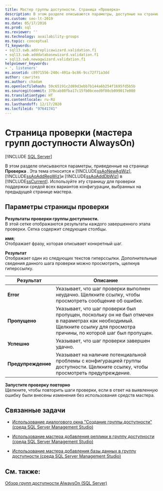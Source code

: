 ```yaml
---
title: Мастер группы доступности. Страница «Проверка»
description: В этом разделе описываются параметры, доступные на странице "Проверка" мастера групп доступности Always On.
ms.custom: seo-lt-2019
ms.date: 05/17/2016
ms.prod: sql
ms.reviewer: ''
ms.technology: availability-groups
ms.topic: conceptual
f1_keywords:
- sql13.swb.addreplicawizard.validation.f1
- sql13.swb.adddatabasewizard.validation.f1
- sql13.swb.newagwizard.validation.f1
helpviewer_keywords:
- ', listeners'
ms.assetid: c8971556-240c-491a-bc86-9cc72f71a3dd
author: cawrites
ms.author: chadam
ms.openlocfilehash: 59c65191c2d69d3ebb7b144a6b254f1695fd5b5b
ms.sourcegitcommit: 370cab80fba17c15fb0bceed9f80cb099017e000
ms.translationtype: HT
ms.contentlocale: ru-RU
ms.lasthandoff: 12/17/2020
ms.locfileid: "97641741"
---
```

# <a name="validation-page-always-on-availability-group-wizards"></a>Страница проверки (мастера групп доступности AlwaysOn)
[!INCLUDE [SQL Server](../../../includes/applies-to-version/sqlserver.md)]
    
  В этом разделе описываются параметры, приведенные на странице **Проверка** . Эта тема относится к [!INCLUDE[ssAoNewAgWiz](../../../includes/ssaonewagwiz-md.md)], [!INCLUDE[ssAoAddRepWiz](../../../includes/ssaoaddrepwiz-md.md)]и [!INCLUDE[ssAoAddDbWiz](../../../includes/ssaoadddbwiz-md.md)] в [!INCLUDE[ssCurrent](../../../includes/sscurrent-md.md)]. Используйте эту страницу для проверки поддержки средой всех вариантов конфигурации, выбранных на предыдущей странице мастера.  
  
##  <a name="validation-page-options"></a><a name="PageOptions"></a> Параметры страницы проверки  
 **Результаты проверки группы доступности.**  
 В этой сетке отображаются результаты каждого завершенного этапа проверки. Сетка содержит следующие столбцы.  
  
 **имя**;  
 Отображает фразу, которая описывает конкретный шаг.  
  
 **Результат**  
 Отображает один из следующих текстов гиперссылки. Дополнительные сведения данного шага проверки можно просмотреть, щелкнув гиперссылку.  
  
|Результат|Описание|  
|------------|-----------------|  
|**Error**|Указывает, что шаг проверки выполнен неудачно. Щелкните ссылку, чтобы просмотреть сообщение об ошибке.|  
|**Пропущено**|Указывает, что шаг проверки был пропущен, поскольку он не был отмечен в параметрах как необходимый. Щелкните ссылку для просмотра причины, по которой шаг был пропущен.|  
|**Успешно**|Указывает, что шаг проверки завершен удачно.|  
|**Предупреждение**|Указывает на наличие потенциальной проблемы с конфигурацией группы доступности.  Щелкните ссылку, чтобы просмотреть предупреждение.|  
  
 **Запустите проверку повторно**  
 Щелкните, чтобы повторить шаги проверки, если в ответ на выявленную ошибку были внесены изменения без использования средств мастера.  
  
##  <a name="related-tasks"></a><a name="RelatedTasks"></a> Связанные задачи  
  
-   [Использование диалогового окна "Создание группы доступности" (среда SQL Server Management Studio)](../../../database-engine/availability-groups/windows/use-the-new-availability-group-dialog-box-sql-server-management-studio.md)  
  
-   [Использование мастера добавления реплики в группу доступности (среда SQL Server Management Studio)](../../../database-engine/availability-groups/windows/use-the-add-replica-to-availability-group-wizard-sql-server-management-studio.md)  
  
-   [Использование мастера добавления базы данных в группу доступности (среда SQL Server Management Studio)](../../../database-engine/availability-groups/windows/availability-group-add-database-to-group-wizard.md)  
  
  
## <a name="see-also"></a>См. также:  
 [Обзор групп доступности AlwaysOn (SQL Server)](../../../database-engine/availability-groups/windows/overview-of-always-on-availability-groups-sql-server.md)  
  
  

